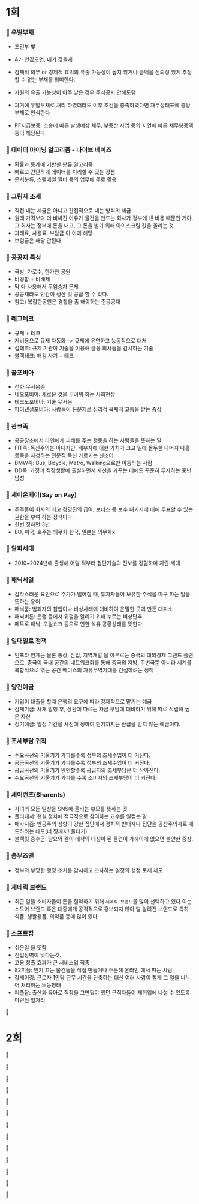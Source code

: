 # 1회

### 💊 우발부채

* 조건부 빚

* A가 안값으면,  내가 값을게

* 잠재적 의무 or 경제적 효익의 유출 가능성이 높지 않거나 금액을 신뢰성 있게 추정할 수 없는 부채를 의미한다.

* 자원의 유출 가능성이 아주 낮은 경우 주석공지 안해도됌

* 과거에 우발부채로 처리 하였더라도 이후 조건을 충족하였다면 재무상태표에 충당부채로 인식한다

* PF지급보증, 소송에 따른 발생예상 채무, 부동산 사업 등의 지연에 따른 채무봉증액 등이 해당된다.

  

  

### 💊 데이터 마이닝 알고리즘 - 나이브 베이즈

* 확률과 통계에 기반한 분류 알고리즘
* 빠르고 간단하게 데이터를 처리할 수 있는 장점
* 문서분류, 스펨메일 필터 등의 업무에 주로 활용





### 💊 그림자 조세

* 직접 내는 세금은 아니고 간접적으로 내는 방식의 세금
* 원래 가격보다 더 비싸진 이유가 물건을 만드는 회사가 정부에 낸 비용 때문인 거야. 그 회사는 정부에 돈을 내고, 그 돈을 벌기 위해 아이스크림 값을 올리는 것
* 과태료, 사용료, 부담금 이 이에 해당
* 보험금은 해당 안된다.



### 💊 공공재 특성

* 국방, 가로수, 한가한 공원
* 비경합 + 비배제
* 막 다 사용해서 무임승차 문제
* 공공재라도 민간이 생산 및 공급 할 수 있다.
* 참고) 복잡한공원은 경합을 좀 해야하는 준공공재



### 💊  레그테크

* 규제 + 테크
* 저비용으로 규제 자동화 -> 규제에 유연하고 능동적으로 대처
* 섭테크: 규제 기관이 기술을 이용해 금융 회사들을 감시하는 기술
* 블랙테크: 해킹 사기 + 테크



### 💊 콜포비아

* 전화 무서움증
* 네오포비아: 새로운 것을 두려워 하는 사회현상
* 테크노포비아: 기술 무서움
* 파이낸셜포비아: 사람들이 돈문제로 심리적 육체적 고통을 받는 증상





### 💊 관크족

* 공공장소에서 타인에게 피해를 주는 행동을 하는 사람들을 뜻하는 말
* FIT족: 독신주의는 아니지만, 배우자에 대한 가치가 크고 일에 몰두한 나머지 나홀로족을 자청하는 전문직 독신 가르키는 신조어
* BMW족: Bus, Bicycle, Metro, Walking으로만 이동하는 사람
* DD족: 가정과 직장생활에 출실하면서 자신을 가꾸는 데에도 꾸준히 투자하는 중년 남성







### 💊 세이온페이(Say on Pay)

* 주주들이 회사의 최고 경영진의 급여, 보너스 등 보수 패키지에 대해 투표할 수 있는 권한을 부여 하는 정책이다.
* 한번 정하면 3년
* EU, 미국, 호주는 의무화 한국, 일본은 의무화x



### 💊 알파세대

* 2010~2024년에 출생해 어릴 적부터 첨단기술의 진보를 경험하며 자란 세대



### 💊 패닉세일

* 갑작스러운 요인으로 주가가 떨어질 때, 투자자들이 보유한 주식을 마구 파는 일을 뜻하는 용어
* 패닉룸: 범죄자의 침입이나 비상사태에 대비하여 은밀한 곳에 만든 대피소
* 패닉버튼: 은행 등에서 위험을 알리기 위해 누르는 비상단추
* 페트로 패닉: 오일쇼크 등으로 인한 석유 공황상태를 뜻한다.

 



### 💊 일대일로 정책

* 인프라 연계는 물론 통상, 산업, 지역개발 을 아우르는 중국의 대외경제 그랜드 플랜으로, 중국이 국내 공간의 네트워크화를 통해 중국의 지방, 주변국뿐 아니라 세계를 복합적으로 엮는 공간 베이스의 자유무역지대를 건설하려는 정책





### 💊  양건예금

* 기업이 대출을 할때 은행의 요구에 따라 강제적으로 맡기는 예금
* 감채기금: 사채 발행 후, 상환에 따르는 자금 부담에 대비하기 위해 따로 적립해 높은 자산
* 정기예금: 일정 기간을 사전에 정하여 만기까지는 환급을 받지 않는 예금이다. 



### 💊  조세부담 귀착

* 수요곡선의 기울기가 가파를수록 정부의 조세수입이 더 커진다.
* 공금곡선의 기울기가 가파를수록 정부의 조세수입이 더 커진다.
* 공급곡선의 기울기가 완만할수록 공급자의 조세부담은 더 작아진다.
* 수요곡선의 기울기가 가파를 수록 소비자의 조세부담이 더 커진다.



### 💊 셰어런츠(Sharents)

* 자녀의 모든 일상을 SNS에 올리는 부모를 뜻하는 것
* 폴리페서: 현실 정치에 적극적으로 참여하는 교수를 일컫는 말
* 매카시즘: 반공주의 성향이 강한 집단에서 정치적 반대자나 집단을 공산주의자로 매도하려는 태도(너 짱깨지!.물타기)
* 블랙킷 증후군: 담요와 같이 애착의 대상이 된 물건이 가까이에 없으면 불안한 증상.



### 💊 옴부즈맨

* 정부의 부당한 행정 조치를 감시하고 조사하는 일정의 행정 토제 제도



### 💊 제네릭 브랜드

* 최근 알뜰 소비자들이 돈을 절약하기 위해 `제네릭 브랜드`를 많이 선택하고 있다 이는 스토어 브랜드 혹은 대중에게 공격적으로 홍보되지 않아 덜 알려진 브랜드로 특히 식품, 생활용품, 의약품 등에 많이 있다.



### 💊 소프트잡

* 쉬운일 을 뜻함
* 진입장벽이 낮다는것.
* 고용 창출 효과가 큰 서비스업 직종
* 82피플: 인기 끄는 물건들을 직접 만들거나 주문해 온라인 에서 파는 사람
* 잡셰어링: 근로자 1인당 근무 시간을 단축하는 대신 여러 사람이 함계 그 일을 나누어 처리하는 노동형태
* 퍼플잡: 출산과 육아로 직장을 그만둬야 했던 구직자들이 재취업에 나설 수 있도록 마련된 일자리



💊 

# 2회

💊 



💊 



💊 



💊 



💊 



💊 



💊 



💊 



💊 



💊 



💊 



💊 





💊 









